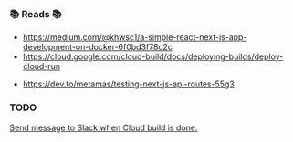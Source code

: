 ### 📚 Reads 📚

-   https://medium.com/@khwsc1/a-simple-react-next-js-app-development-on-docker-6f0bd3f78c2c
-   https://cloud.google.com/cloud-build/docs/deploying-builds/deploy-cloud-run

*   https://dev.to/metamas/testing-next-js-api-routes-55g3

### TODO

[Send message to Slack when Cloud build is done.](https://cloud.google.com/cloud-build/docs/configure-third-party-notifications)
